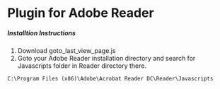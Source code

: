 # Plugin for Adobe Reader

##### Installtion Instructions

1. Download goto_last_view_page.js
2. Goto your Adobe Reader installation directory and search for Javascripts folder in Reader directory there.
```
C:\Program Files (x86)\Adobe\Acrobat Reader DC\Reader\Javascripts
```
